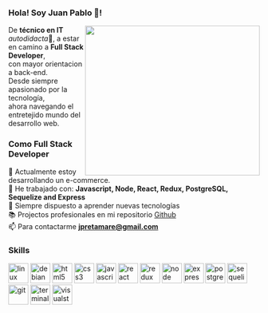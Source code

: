 ### Hola! Soy Juan Pablo 👋!

<img align='right' src="https://media.giphy.com/media/xT9IgzoKnwFNmISR8I/giphy.gif" width="350" height="300">

De **técnico en IT** <i>autodidacta</i>:satellite:, a estar en camino a **Full Stack Developer**,<br>
con mayor orientacion a back-end.<br>
Desde siempre apasionado por la tecnología, <br> 
ahora navegando el entretejido mundo del desarrollo web.<br>


### Como Full Stack Developer

🔭 Actualmente estoy desarrollando un e-commerce.<br>
:space_invader: He trabajado con: **Javascript, Node, React, Redux, PostgreSQL, Sequelize and Express**<br>
:rocket: Siempre dispuesto a aprender nuevas tecnologías<br>
📚 Projectos profesionales en mi repositorio [Github](https://github.com/jpretamare)<br>
📫 Para contactarme **jpretamare@gmail.com**<br>

### Skills

<p align="left">
  <img src='https://api.iconify.design/flat-color-icons:linux.svg' alt="linux" height="40" width="40"/>
  <img src='https://api.iconify.design/flat-color-icons:debian.svg' alt="debian" height="40" width="40"/>
  <img src="https://api.iconify.design/vscode-icons:file-type-html.svg" alt="html5" height="40" width="40"/>
  <img src="https://api.iconify.design/vscode-icons:file-type-css.svg" alt="css3" height="40" width="40"/>
  <img src="https://api.iconify.design/logos:javascript.svg" alt="javascript" height="40" width="40"/>
  <img src="https://api.iconify.design/logos:react.svg" alt="react" height="40" width="40"/>
  <img src="https://api.iconify.design/logos:redux.svg" alt="redux" height="40" width="40"/>  
  <img src="https://api.iconify.design/logos:nodejs.svg" alt="node" height="40" width="40"/>  
  <img src="https://api.iconify.design/simple-icons:express.svg" alt="express" height="40" width="40"/>  
  <img src="https://api.iconify.design/logos:postgresql.svg" alt="postgreSQL" height="40" width="40"/> 
  <img src="https://api.iconify.design/logos:sequelize.svg" alt="sequelize" height="40" width="40"/> 
  <img src="https://api.iconify.design/logos:git.svg" alt="git" height="40" width="40"/> 
  <img src="https://api.iconify.design/logos:terminal.svg" alt="terminal" height="40" width="40"/> 
  <img src="https://api.iconify.design/logos:visual-studio.svg" alt="visualstudio" height="40" width="40"/> 
</p>

